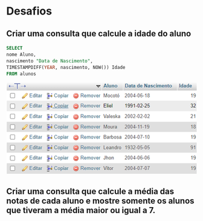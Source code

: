 # Desafios

## Criar uma consulta que calcule a idade do aluno
```SQL
SELECT 
nome Aluno,
nascimento "Data de Nascimento",
TIMESTAMPDIFF(YEAR, nascimento, NOW()) Idade
FROM alunos
```
![](dataNascimento.png)

## Criar uma consulta que calcule a média das notas de cada aluno e mostre somente os alunos que tiveram a média maior ou igual a 7.

```SQL

```